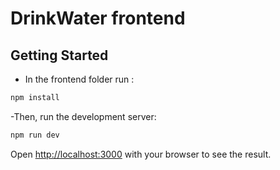 # DrinkWater frontend

## Getting Started

- In the frontend folder run :

```bash
npm install
```

-Then, run the development server:

```bash
npm run dev
```

Open [http://localhost:3000](http://localhost:3000) with your browser to see the result.
